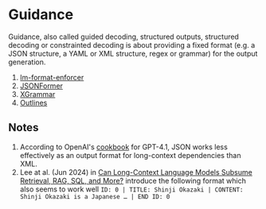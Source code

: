 # Guidance

Guidance, also called guided decoding, structured outputs, structured decoding or constrainted decoding is about providing a fixed format (e.g. a JSON structure, a YAML or XML structure, regex or grammar) for the output generation.

1. [lm-format-enforcer](lm-format-enforcer.md)
2. [JSONFormer](jsonformer.md)
3. [XGrammar](xgrammar.md)
4. [Outlines](outlines.md)

## Notes

1. According to OpenAI's [cookbook](https://cookbook.openai.com/examples/gpt4-1_prompting_guide) for GPT-4.1, JSON works less effectively as an output format for long-context dependencies than XML.
2. Lee at al. (Jun 2024) in [Can Long-Context Language Models Subsume Retrieval, RAG, SQL, and More?](https://arxiv.org/abs/2406.13121) introduce the following format which also seems to work well `ID: 0 | TITLE: Shinji Okazaki | CONTENT: Shinji Okazaki is a Japanese … | END ID: 0`